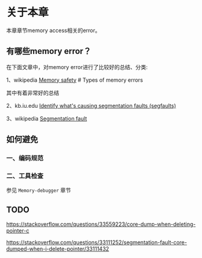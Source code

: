 # 关于本章

本章章节memory access相关的error。

## 有哪些memory error？

在下面文章中，对memory error进行了比较好的总结、分类:

1、wikipedia [Memory safety](https://en.wikipedia.org/wiki/Memory_safety) # Types of memory errors

其中有着非常好的总结

2、kb.iu.edu [Identify what's causing segmentation faults (segfaults)](https://kb.iu.edu/d/aqsj)

3、wikipedia [Segmentation fault](https://en.wikipedia.org/wiki/Segmentation_fault)

## 如何避免

### 一、编码规范

### 二、工具检查

参见 `Memory-debugger` 章节



## TODO

https://stackoverflow.com/questions/33559223/core-dump-when-deleting-pointer-c

https://stackoverflow.com/questions/33111252/segmentation-fault-core-dumped-when-i-delete-pointer/33111432